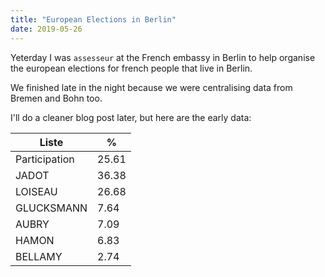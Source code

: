 ```yaml
---
title: "European Elections in Berlin"
date: 2019-05-26
---
```


Yeterday I was `assesseur` at the French embassy in Berlin to help organise the european elections for french people that live in Berlin.

We finished late in the night because we were centralising data from Bremen and Bohn too.

I'll do a cleaner blog post later, but here are the early data:

| Liste          	| % 	|
|---------------	|-------	|
| Participation     | 25.61 	|
| JADOT         	| 36.38 	|
| LOISEAU       	| 26.68 	|
| GLUCKSMANN    	| 7.64  	|
| AUBRY         	| 7.09  	|
| HAMON         	| 6.83  	|
| BELLAMY       	| 2.74  	|
